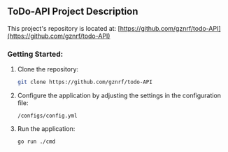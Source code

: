 ## ToDo-API Project Description

This project's repository is located at: [https://github.com/gznrf/todo-API](https://github.com/gznrf/todo-API)

### Getting Started:

1.  Clone the repository:

    ```bash
    git clone https://github.com/gznrf/todo-API
    ```

2.  Configure the application by adjusting the settings in the configuration file:

    ```
    /configs/config.yml
    ```

3.  Run the application:

    ```bash
    go run ./cmd
    ```
